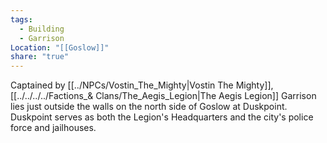 ```yaml
---
tags:
  - Building
  - Garrison
Location: "[[Goslow]]"
share: "true"
---
```


Captained by [[../NPCs/Vostin_The_Mighty|Vostin The Mighty]], [[../../../../Factions_& Clans/The_Aegis_Legion|The Aegis Legion]] Garrison lies just outside the walls on the north side of Goslow at Duskpoint. Duskpoint serves as both the Legion's Headquarters and the city's police force and jailhouses.